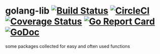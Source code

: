 # golang-lib [![Build Status](https://travis-ci.org/genofire/golang-lib.svg?branch=master)](https://travis-ci.org/genofire/golang-lib) [![CircleCI](https://circleci.com/gh/genofire/golang-lib/tree/master.svg?style=shield)](https://circleci.com/gh/genofire/golang-lib/tree/master) [![Coverage Status](https://coveralls.io/repos/github/genofire/golang-lib/badge.svg?branch=master)](https://coveralls.io/github/genofire/golang-lib?branch=master) [![Go Report Card](https://goreportcard.com/badge/github.com/genofire/golang-lib)](https://goreportcard.com/report/github.com/genofire/golang-lib) [![GoDoc](https://godoc.org/github.com/genofire/golang-lib?status.svg)](https://godoc.org/github.com/genofire/golang-lib)
some packages collected for easy and often used functions
